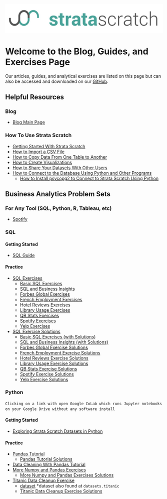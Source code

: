 [![strata scratch](assets/sslogo.jpg)](https://stratascratch.com)
# Welcome to the Blog, Guides, and Exercises Page

Our articles, guides, and analytical exercises are listed on this page but can also be accessed and downloaded on our [GitHub](https://github.com/stratascratch). 

## Helpful Resources

### Blog
- [Blog Main Page](https://blog.stratascratch.com/)

### How To Use Strata Scratch

- [Getting Started With Strata Scratch](https://github.com/stratascratch/stratascratch.github.io/blob/master/guides/getting-started-with-stratascratch/getting-started-with-stratascratch.md)
- [How to Import a CSV File](https://github.com/stratascratch/stratascratch.github.io/blob/master/guides/how-to-import-csv-file/how-to-import-csv-file.md)
- [How to Copy Data From One Table to Another](https://github.com/stratascratch/stratascratch.github.io/blob/master/guides/how-to-copy-data-from-one-table-to-another/how-to-copy-data-from-one-table-to-another.md)
- [How to Create Visualizations](https://github.com/stratascratch/stratascratch.github.io/blob/master/guides/how-to-create-visualizations/how-to-create-visualizations.md)
- [How to Share Your Datasets With Other Users](https://github.com/stratascratch/stratascratch.github.io/blob/master/guides/how-to-share-your-datasets-with-other-users/how-to-share-your-datasets-with-other-users.md)
- [How to Connect to the Database Using Python and Other Programs](https://github.com/stratascratch/stratascratch.github.io/blob/master/guides/how-to-connect-to-the-database-using-python-and-other-programs/how-to-connect-to-the-database-using-python-and-other-programs.md)
  - [How to Install psycopg2 to Connect to Strata Scratch Using Python](https://github.com/stratascratch/stratascratch.github.io/blob/master/guides/how-to-connect-to-the-database-using-python-and-other-programs/how-to-install-psycopg2-to-connect-to-strata-scratch-using-python.md)

## Business Analytics Problem Sets
### For Any Tool (SQL, Python, R, Tableau, etc)
- [Spotify](https://github.com/stratascratch/stratascratch.github.io/tree/master/Data%20Analytics%20Case%20Studies/Spotify.md)

### SQL
#### Getting Started
- [SQL Guide](https://github.com/stratascratch/stratascratch.github.io/blob/master/guides/sql-guide/sql-guide.md)

#### Practice
- [SQL Exercises](https://github.com/stratascratch/stratascratch.github.io/tree/master/SQL%20Exercises)
  - [Basic SQL Exercises](https://github.com/stratascratch/stratascratch.github.io/blob/master/SQL%20Exercises/Exercises/basic-sql-exercises.md)
  - [SQL and Business Insights](https://github.com/stratascratch/stratascratch.github.io/blob/master/SQL%20Exercises/Exercises/sql-and-business-insights.md)
  - [Forbes Global Exercises](https://github.com/stratascratch/stratascratch.github.io/blob/master/SQL%20Exercises/Exercises/forbes-global-exercises.md)
  - [French Employment Exercises](https://github.com/stratascratch/stratascratch.github.io/blob/master/SQL%20Exercises/Exercises/french-employment-exercises.md)
  - [Hotel Reviews Exercises](https://github.com/stratascratch/stratascratch.github.io/blob/master/SQL%20Exercises/Exercises/hotel-reviews-exercises.md)
  - [Library Usage Exercises](https://github.com/stratascratch/stratascratch.github.io/blob/master/SQL%20Exercises/Exercises/library-usage-exercises.md)
  - [QB Stats Exercises](https://github.com/stratascratch/stratascratch.github.io/blob/master/SQL%20Exercises/Exercises/qbstats-1996-2016-exercises.md)
  - [Spotify Exercises](https://github.com/stratascratch/stratascratch.github.io/blob/master/SQL%20Exercises/Exercises/spotify-exercises.md)
  - [Yelp Exercises](https://github.com/stratascratch/stratascratch.github.io/blob/master/SQL%20Exercises/Exercises/yelp-exercises.md)
- [SQL Exercise Solutions](https://github.com/stratascratch/stratascratch.github.io/tree/master/SQL%20Exercises/Solutions)
  - [Basic SQL Exercises (with Solutions)](https://github.com/stratascratch/stratascratch.github.io/blob/master/SQL%20Exercises/Solutions/basic-sql-exercises-with-solutions.md)
  - [SQL and Business Insights (with Solutions)](https://github.com/stratascratch/stratascratch.github.io/blob/master/SQL%20Exercises/Solutions/sql-and-business-insights-with-solutions.md)
  - [Forbes Global Exercise Solutions](https://github.com/stratascratch/stratascratch.github.io/blob/master/SQL%20Exercises/Solutions/forbes-global-exercise-solutions.md)
  - [French Employment Exercise Solutions](https://github.com/stratascratch/stratascratch.github.io/blob/master/SQL%20Exercises/Solutions/french-employment-exercise-solutions.md)
  - [Hotel Reviews Exercise Solutions](https://github.com/stratascratch/stratascratch.github.io/blob/master/SQL%20Exercises/Solutions/hotel-reviews-exercise-solutions.md)
  - [Library Usage Exercise Solutions](https://github.com/stratascratch/stratascratch.github.io/blob/master/SQL%20Exercises/Solutions/library-usage-exercise-solutions.md)
  - [QB Stats Exercise Solutions](https://github.com/stratascratch/stratascratch.github.io/blob/master/SQL%20Exercises/Solutions/qbstats-1996-2016-exercise-solutions.md)
  - [Spotify Exercise Solutions](https://github.com/stratascratch/stratascratch.github.io/blob/master/SQL%20Exercises/Solutions/spotify-exercise-solutions.md)
  - [Yelp Exercise Solutions](https://github.com/stratascratch/stratascratch.github.io/blob/master/SQL%20Exercises/Solutions/yelp-exercise-solutions.md)

### Python 
`Clicking on a link with open Google CoLab which runs Jupyter notebooks on your Google Drive without any software install`

#### Getting Started
- [Exploring Strata Scratch Datasets in Python](https://colab.research.google.com/drive/1VtywiAAI-ucfTzBa6YDca8k4gfGiEPnn)

#### Practice
- [Pandas Tutorial](https://github.com/stratascratch/stratascratch.github.io/tree/master/Python%20Primer/Pandas%20Tutorial.ipynb) 
  - [Pandas Tutorial Solutions](https://github.com/stratascratch/stratascratch.github.io/tree/master/Python%20Primer/Pandas%20Tutorial%20Solutions.ipynb)
- [Data Cleaning With Pandas Tutorial](https://github.com/stratascratch/stratascratch.github.io/tree/master/Python%20Primer/Data%20Cleaning%20with%20Pandas%20Tutorial.ipynb)
- [More Numpy and Pandas Exercises](https://github.com/stratascratch/stratascratch.github.io/tree/master/Python%20Primer/More%20Numpy%20and%20Pandas%20Exercises.ipynb)
  - [More Numpy and Pandas Exercises Solutions](https://github.com/stratascratch/stratascratch.github.io/tree/master/Python%20Primer/More%20Numpy%20and%20Pandas%20Exercise%20Solutions.ipynb)
- [Titanic Data Cleanup Exercise](https://github.com/stratascratch/stratascratch.github.io/tree/master/Python%20Primer/Titanic%20Data%20Cleanup%20Exercise.ipynb)
  - [dataset](https://github.com/stratascratch/stratascratch.github.io/tree/master/Python%20Primer/titanic.csv) *dataset also found at `datasets.titanic`
  - [Titanic Data Cleanup Exercise Solutions](https://github.com/stratascratch/stratascratch.github.io/tree/master/Python%20Primer/Titanic%20Data%20Cleanup%20Exercise%20Solutions.ipynb)
